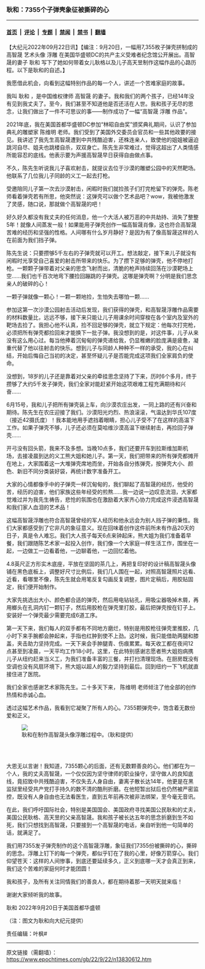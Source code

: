 ### 耿和：7355个子弹壳象征被撕碎的心

---

#### [首页](../../../..?n13830612) &nbsp;|&nbsp; [评论](../../../../../epoch-comment?n13830612) &nbsp;|&nbsp; [专题](../../../../../epoch-special?n13830612) &nbsp;|&nbsp; [禁闻](../../../../../epoch-news?n13830612) &nbsp;|&nbsp; [禁书](../../../../../books?n13830612) &nbsp;|&nbsp; [翻墙](https://github.com/gfw-breaker/nogfw/blob/master/README.md?n13830612)


<div class="post_content" id="artbody" itemprop="articleBody">
 <!-- article content begin -->
 <p>
  【大纪元2022年09月22日讯】【编注：9月20日，一幅用7,355枚子弹壳拼制成的
  <ok href="https://www.epochtimes.com/gb/tag/%E9%AB%98%E6%99%BA%E6%99%9F.html">
   高智晟
  </ok>
  艺术头像
  <ok href="https://www.epochtimes.com/gb/tag/%E6%B5%AE%E9%9B%95.html">
   浮雕
  </ok>
  在美国华盛顿DC的共产主义受难者纪念馆公开展出。高智晟的妻子
  <ok href="https://www.epochtimes.com/gb/tag/%E8%80%BF%E5%92%8C.html">
   耿和
  </ok>
  写下了她如何带着女儿耿格以及儿子高天昱制作这幅作品的心路历程。以下是耿和的自述。】
 </p>
 <p>
  我愿借此机会，向看到这幅特别作品的每一个人，讲述一个苦难家庭的故事。
 </p>
 <p>
  我叫
  <ok href="https://www.epochtimes.com/gb/tag/%E8%80%BF%E5%92%8C.html">
   耿和
  </ok>
  ，是中国维权律师
  <ok href="https://www.epochtimes.com/gb/tag/%E9%AB%98%E6%99%BA%E6%99%9F.html">
   高智晟
  </ok>
  的妻子。我和我们的两个孩子，已经14年没有见到我丈夫了。至今，我们甚至不知道他是否还活在人世。我和孩子无尽的思念，让我们做出了一件不可思议的事——制作成功了一幅“高智晟
  <ok href="https://www.epochtimes.com/gb/tag/%E6%B5%AE%E9%9B%95.html">
   浮雕
  </ok>
  作品”。
 </p>
 <p>
  2021年底，我在美国首都华盛顿DC参加“林昭自由奖”颁奖典礼期间，认识了参加典礼的雕塑家
  <ok href="https://www.epochtimes.com/gb/tag/%E9%99%88%E7%BB%B4%E6%98%8E.html">
   陈维明
  </ok>
  老师。我们受到了美国外交委员会官员和一些其他政要的接见。我讲述了我先生高智晟遭到中共残酷迫害，还株连亲人，致使他的姐姐被逼迫跳河自尽、姐夫也跳楼自杀，双双身亡。陈先生非常难过，觉得这超出了人类情感所能容忍的底线。他表示要为声援高智晟早日获得自由做点事。
 </p>
 <p>
  不久，陈先生听说我儿子喜欢射击，就提议去位于沙漠的雕塑公园中的天然靶场。他联系了几位我儿子同龄的义工一起去打枪。
 </p>
 <p>
  受邀陪同儿子第一次去沙漠射击，闲暇时我们就捡孩子们打完枪留下的弹壳。陈老师看着弹壳若有所思，他突然说：这弹壳可以做个艺术品吧？wow，我被他激发了灵感，随口说，那就做个高智晟的吧！
 </p>
 <p>
  好久好久都没有我丈夫的任何消息，他一个大活人被万恶的中共劫持、消失了整整5年！就像人间蒸发一般！如果能用子弹壳创作一幅高智晟肖像，这也符合高智晟苦难的经历和坚强的性格。人间哪有什么岁月静好？是因为有了像高智晟这样的人在前面为我们挡子弹。
 </p>
 <p>
  陈先生说：只要攒够5千左右的子弹壳就可以开工。想法敲定，接下来儿子就没有闲暇时光享受自己喜爱的射击所带来的快乐。为了攒下足够的弹壳，他不停地打枪。一颗颗子弹带着对父亲的思念飞射而出，清脆的枪声持续回荡在沙漠靶场上空……我们也千百次地弯下腰捡回蹦跳的子弹壳。这哪是弹壳啊？分明是我们思念亲人的破碎的心！
 </p>
 <p>
  一颗子弹就像一颗心！一颗一颗地捡，生怕失去哪怕一颗……
 </p>
 <p>
  参加这第一次沙漠公园射击活动后发现，我们获得的弹壳，和高智晟浮雕作品需要的材料数量比，远远不够，接下来只能让儿子用课余时间穿梭在各个室内及室外的靶场去捡了。我担心他不认真，捡不回足够的弹壳，就立下规定：他每次打完枪，必须把所有弹壳都捡回来才能换下一批子弹。我没想到的是，对这件事，儿子从来没有这么用心过。每当他捧着沉甸甸的弹壳递给我，仍显稚嫩的脸庞满是疲惫，凝重代替了他以往射击的快乐。想到儿子与同龄人种种不一样的承受，我的心在纠结，开始后悔自己当初的决定，甚至怀疑儿子是否能完成这项我们全家肩负的使命。
 </p>
 <p>
  没想到，18岁的儿子还是靠着对父亲的牵挂思念坚持了下来，历时6个多月，终于攒够了大约5千发子弹壳，我们全家对能赶紧开始这项艰难工程充满期待和兴奋……
 </p>
 <p>
  6月15号，我和儿子把所有弹壳装上车，向沙漠农庄出发，一同上路的还有兴奋和期待。陈先生在农庄迎接了我们。沙漠阳光灼烈、热浪滚滚，气温达到华氏107度（接近42摄氏度）！我本能地用手遮挡着眼睛，担心儿子受不了在这样的高温下工作。如果子弹壳不够，儿子还必须在莫哈维沙漠高温下继续射击，再捡回子弹壳……
 </p>
 <p>
  开弓没有回头箭，我来不及多想。当晚10点多，我们还要开车到拉斯维加斯机场，去接凌晨到达的义工熊大姐和她儿子。第一天，我们把带来的所有弹壳都摊开在地上，大家围着这一大堆弹壳席地而坐，开始各自分拣弹壳，按弹壳大小、颜色、新旧不同分类装好袋，再统计数字准备开工。
 </p>
 <p>
  大家的心情都像手中的子弹壳一样沉甸甸的，我们聊起了高智晟的经历，他受的苦，经历的迫害，他们家族这些年经受的煎熬……我一边说一边叹息流泪，大家都觉难过并为我先生祷告，悲怆的氛围也在激励着大家齐心协力完成这件浸透高智晟和我们家人血泪的艺术品！
 </p>
 <p>
  这幅高智晟浮雕也符合高智晟曾经的军人经历和他永远会为别人挡子弹的秉性。我们大家都感受到了它非凡的象征意义。现在回味着创作这件前所未有作品20天的日子，真是令人难忘。我们大人孩子每天6点来钟起床，熊大姐为我们准备着早餐，我们跟随陈艺术家一起投入创作，我们像一个大家庭一样生活工作，围坐在一起，一边做工一边看着他，一边聊着他，一边回忆着他。
 </p>
 <p>
  4.8英尺正方形实木底座，平放在坚固的茶几上，再把复印好的设计稿高智晟头像铺在黑色底板上，调整好尺寸比例后，我们几人围在一起，对照高智晟照片远看、近看，看哪里不像，陈先生就会用笔反复勾画反复调整，图片定稿后，用胶贴固定，我们便开始制作。
 </p>
 <p>
  大家先挑选出大小、颜色都合适的弹壳，然后用电钻钻孔，用吸尘器吸掉木屑，再用榔头在孔洞内钉一颗钉子，然后用胶枪在弹壳里打胶，最后把弹壳按在钉子上。安装好一个弹壳最少需要完成6道工序。
 </p>
 <p>
  第一天下来，我们每人的双手都有不同地方磨烂，特别是用胶枪往弹壳里推胶，几小时下来手腕都会肿起来，手指也红肿到使不上劲。这时候，我只能借助两腿和膝盖，夹击助力坚持完成。一天下来会手肿腿青、伤痕累累。每天收工都在夜间12点甚至到凌晨，一天平均工作18小时。这里，在此特别感谢志愿者熊大姐抱病携儿子从纽约赶来当义工，为我们准备丰富的三餐，并打扫清理现场。在厨房既没有空调也没有风扇环境下，熊大姐以超人的毅力坚持到最后。回到纽约一下飞机就直接住进了医院。
 </p>
 <p>
  我们全家也感谢艺术家陈先生。二十多天下来，
  <ok href="https://www.epochtimes.com/gb/tag/%E9%99%88%E7%BB%B4%E6%98%8E.html">
   陈维明
  </ok>
  老师倾注了他全部的创作热情和赤诚心血。
 </p>
 <p>
  透过这幅艺术作品，我看到它凝聚了所有人的心。7355颗弹壳中，饱含着无数份爱和正义。
 </p>
 <figure class="wp-caption aligncenter" style="width: 375px">
  <ok href="https://i.epochtimes.com/assets/uploads/2022/09/id13829708-0002.jpeg" target="_blank">
   <img class="size-large" src="https://i.epochtimes.com/assets/uploads/2022/09/id13829708-0002.jpeg"/>
  </ok>
  <br/><figcaption class="wp-caption-text">
   耿和在制作高智晟头像浮雕过程中。（耿和提供）
  </figcaption><br/>
 </figure><br/>
 <p>
  大恩无以言谢！我知道，7355颗心的后面，还有无数颗善良的心。他们都在为一个人，我的丈夫高智晟，一个仅仅因为坚守律师的职业操守，坚守做人的良知底线，竟招致中共残酷迫害，不仅失去人身自由，妻离子散长达14年，他更是在黑监狱里经受共产党打手持久的数不清的酷刑折磨。在他短暂出狱后也仍然被严密监控，既没有人身自由也无法看医生，直到五年前再次被非法绑架，至今毫无音讯。
 </p>
 <p>
  在此，我们呼吁国际社会，特别是美国国会、美国政府寻找美国公民耿和的丈夫，美国公民耿格、高天昱的父亲高智晟。我和孩子被长达五年的思念折磨到生不如死，我们只想找到高智晟，只要接到一个高智晟的电话，亲自听到他一句简单的话，就满足了。
 </p>
 <p>
  我们用7355发子弹壳制作的这个高智晟浮雕，象征我们7355份被撕碎的心，撕碎的思念。浮雕上钉下的每一个弹壳，都似乎钉在了我的心里，好像万箭穿心。我们仰望苍天：这样的人间惨事，到底还要延续多久，正义到底哪一天才会真正到来，我们这个苦难的家庭何时才能团圆！
 </p>
 <p>
  我和孩子，及所有关注同情我们的善良人，都在期待着那一天明天就来临！
 </p>
 <p>
  谢谢大家倾听我的故事。
 </p>
 <p>
  耿和 2022年9月20日于美国首都华盛顿
 </p>
 <p>
  （注：图文为耿和向大纪元提供）
 </p>
 <p>
  责任编辑：叶枫#
 </p>
 <!-- article content end -->
 <div id="below_article_ad">
 </div>
</div>


---

原文链接（需翻墙）：https://www.epochtimes.com/gb/22/9/22/n13830612.htm